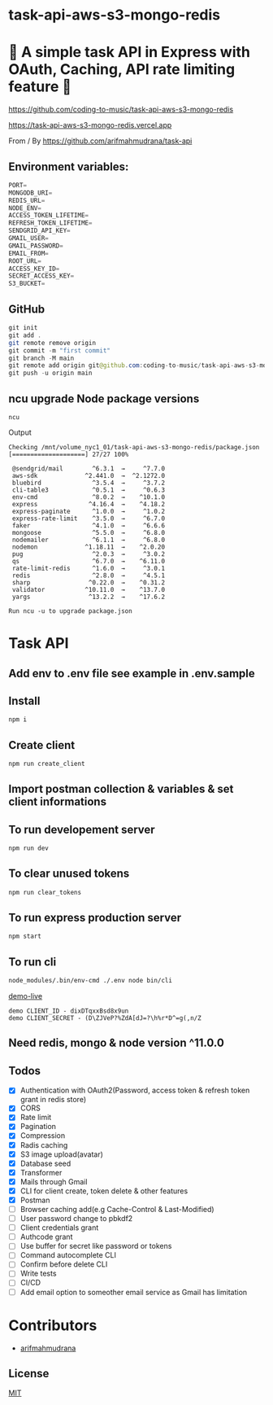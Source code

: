 # task-api-aws-s3-mongo-redis

# 🚀 A simple task API in Express with OAuth, Caching, API rate limiting feature 🚀

https://github.com/coding-to-music/task-api-aws-s3-mongo-redis

https://task-api-aws-s3-mongo-redis.vercel.app

From / By https://github.com/arifmahmudrana/task-api

## Environment variables:

```java
PORT=
MONGODB_URI=
REDIS_URL=
NODE_ENV=
ACCESS_TOKEN_LIFETIME=
REFRESH_TOKEN_LIFETIME=
SENDGRID_API_KEY=
GMAIL_USER=
GMAIL_PASSWORD=
EMAIL_FROM=
ROOT_URL=
ACCESS_KEY_ID=
SECRET_ACCESS_KEY=
S3_BUCKET=
```

## GitHub

```java
git init
git add .
git remote remove origin
git commit -m "first commit"
git branch -M main
git remote add origin git@github.com:coding-to-music/task-api-aws-s3-mongo-redis.git
git push -u origin main
```

## ncu upgrade Node package versions

```
ncu
```

Output

```
Checking /mnt/volume_nyc1_01/task-api-aws-s3-mongo-redis/package.json
[====================] 27/27 100%

 @sendgrid/mail        ^6.3.1  →     ^7.7.0
 aws-sdk             ^2.441.0  →  ^2.1272.0
 bluebird              ^3.5.4  →     ^3.7.2
 cli-table3            ^0.5.1  →     ^0.6.3
 env-cmd               ^8.0.2  →    ^10.1.0
 express              ^4.16.4  →    ^4.18.2
 express-paginate      ^1.0.0  →     ^1.0.2
 express-rate-limit    ^3.5.0  →     ^6.7.0
 faker                 ^4.1.0  →     ^6.6.6
 mongoose              ^5.5.0  →     ^6.8.0
 nodemailer            ^6.1.1  →     ^6.8.0
 nodemon             ^1.18.11  →    ^2.0.20
 pug                   ^2.0.3  →     ^3.0.2
 qs                    ^6.7.0  →    ^6.11.0
 rate-limit-redis      ^1.6.0  →     ^3.0.1
 redis                 ^2.8.0  →     ^4.5.1
 sharp                ^0.22.0  →    ^0.31.2
 validator           ^10.11.0  →    ^13.7.0
 yargs                ^13.2.2  →    ^17.6.2

Run ncu -u to upgrade package.json
```

# Task API

## Add env to .env file see example in .env.sample

## Install

```bash
npm i
```

## Create client

```bash
npm run create_client
```

## Import postman collection & variables & set client informations

## To run developement server

```bash
npm run dev
```

## To clear unused tokens

```bash
npm run clear_tokens
```

## To run express production server

```bash
npm start
```

## To run cli

```bash
node_modules/.bin/env-cmd ./.env node bin/cli
```

[demo-live](https://task-api-rana.herokuapp.com/)

```
demo CLIENT_ID - dixDTqxxBsd8x9un
demo CLIENT_SECRET - (D\ZJVeP?%ZdA[dJ=?\h%r*D^=g(,n/Z
```

## Need redis, mongo & node version ^11.0.0

## Todos

- [x] Authentication with OAuth2(Password, access token & refresh token grant in redis store)
- [x] CORS
- [x] Rate limit
- [x] Pagination
- [x] Compression
- [x] Radis caching
- [x] S3 image upload(avatar)
- [x] Database seed
- [x] Transformer
- [x] Mails through Gmail
- [x] CLI for client create, token delete & other features
- [x] Postman
- [ ] Browser caching add(e.g Cache-Control & Last-Modified)
- [ ] User password change to pbkdf2
- [ ] Client credentials grant
- [ ] Authcode grant
- [ ] Use buffer for secret like password or tokens
- [ ] Command autocomplete CLI
- [ ] Confirm before delete CLI
- [ ] Write tests
- [ ] CI/CD
- [ ] Add email option to someother email service as Gmail has limitation

# Contributors

- [arifmahmudrana](https://github.com/arifmahmudrana)

## License

[MIT](LICENSE)
